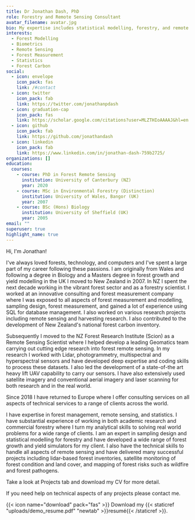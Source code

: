 ```yaml
---
title: Dr Jonathan Dash, PhD
role: Forestry and Remote Sensing Consultant
avatar_filename: avatar.jpg
bio: My expertise includes statistical modelling, forestry, and remote sensing.
interests:
  - Forest Modelling
  - Biometrics
  - Remote Sensing
  - Forest Measurement
  - Statistics
  - Forest Carbon
social:
  - icon: envelope
    icon_pack: fas
    link: /#contact
  - icon: twitter
    icon_pack: fab
    link: https://twitter.com/jonathanpdash
  - icon: graduation-cap
    icon_pack: fas
    link: https://scholar.google.com/citations?user=MLZTHIoAAAAJ&hl=en
  - icon: github
    icon_pack: fab
    link: https://github.com/jonathandash
  - icon: linkedin
    icon_pack: fab
    link: https://www.linkedin.com/in/jonathan-dash-759b2725/
organizations: []
education:
  courses:
    - course: PhD in Forest Remote Sensing
      institution: University of Canterbury (NZ)
      year: 2020
    - course: MSc in Environmental Forestry (Distinction)
      institution: University of Wales, Bangor (UK)
      year: 2007
    - course: BSc (Hons) Biology
      institution: University of Sheffield (UK)
      year: 2005
email: ""
superuser: true
highlight_name: true
---
```

Hi, I'm Jonathan! 

I've always loved forests, technology, and computers and I've spent a large part of my career following these passions. I am originally from Wales and following a degree in Biology and a Masters degree in forest growth and yield modelling in the UK I moved to New Zealand in 2007. In NZ I spent the next decade working in the vibrant forest sector and as a forestry scientist. I worked at an innovative consulting and forest measurement company where I was exposed to all aspects of forest measurement and modelling, sampling design, forest measurement, and gained a lot of experience using SQL for database management. I also worked on various research projects including remote sensing and harvesting research. I also contributed to the development of New Zealand's national forest carbon inventory.

Subsequently I moved to the NZ Forest Research Institute (Scion) as a Remote Sensing Scientist where I helped develop a leading Geomatics team carrying out cutting edge research into forest remote sensing. In my research I worked with Lidar, photogrammetry, multispectral and hyperspectral sensors and have developed deep expertise and coding skills to process these datasets. I also led the development of a state-of-the art heavy lift UAV capability to carry our sensors. I have also extensively used satellite imagery and conventional aerial imagery and laser scanning for both research and in the real world.   

Since 2018 I have returned to Europe where I offer consulting services on all aspects of technical services to a range of clients across the world. 

I have expertise in forest management, remote sensing, and statistics. I have substantial experience of working in both academic research and commercial forestry where I turn my analytical skills to solving real world problems for a wide range of clients. I am an expert in sampling design and statistical modelling for forestry and have developed a wide range of forest growth and yield simulators for my client. I also have the technical skills to handle all aspects of remote sensing and have delivered many successful projects including lidar-based forest inventories, satellite monitoring of forest condition and land cover, and mapping of forest risks such as wildfire and forest pathogens.

Take a look at Projects tab and download my CV for more detail.

If you need help on technical aspects of any projects please contact me. 

{{< icon name="download" pack="fas" >}} Download my {{< staticref "uploads/demo_resume.pdf" "newtab" >}}resumé{{< /staticref >}}.